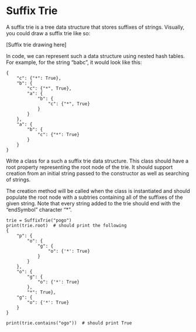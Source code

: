 Suffix Trie
===========

A suffix trie is a tree data structure that stores suffixes of strings. Visually, you could draw a suffix trie like so:

\[Suffix trie drawing here\]

In code, we can represent such a data structure using nested hash tables. For example, for the string “babc”, it would look like this:

    {
        "c": {"*": True},
        "b": {
            "c": {"*", True},
            "a": {
                "b": {
                    "c": {"*", True}
                }
            }
        },
        "a": {
            "b": {
                "c": {"*": True}
            }
        }
    }

Write a class for a such a suffix trie data structure. This class should have a root property representing the root node of the trie. It should support creation from an initial string passed to the constructor as well as searching of strings.

The creation method will be called when the class is instantiated and should populate the root node with a subtries containing all of the suffixes of the given string. Note that every string added to the trie should end with the “endSymbol” character “\*”.

    trie = SuffixTrie("pogo")
    print(trie.root)  # should print the following
    {
        "p": {
            "o": {
                "g": {
                    "o": {'*': True}
                }
            }
        },
        "o": {
            "g": {
                "o": {'*': True}
            },
            "*": True},
        "g": {
            "o": {'*': True}
        }
    }

    print(trie.contains("ogo"))  # should print True
